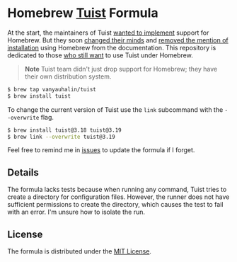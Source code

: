 # Homebrew [Tuist](https://github.com/tuist/tuist) Formula

At the start, the maintainers of Tuist [wanted to implement](https://github.com/Homebrew/homebrew-core/pull/30816) support for Homebrew. But they soon [changed their minds](https://github.com/tuist/tuist/issues/123#issuecomment-428535188) and [removed the mention of installation](https://github.com/tuist/tuist/pull/1307#issue-612478456) using Homebrew from the documentation. This repository is dedicated to those [who still want](https://github.com/tuist/tuist/discussions/5033) to use Tuist under Homebrew.

> **Note**
> Tuist team didn't just drop support for Homebrew; they have their own distribution system.

```sh
$ brew tap vanyauhalin/tuist
$ brew install tuist
```

To change the current version of Tuist use the `link` subcommand with the `--overwrite` flag.

```sh
$ brew install tuist@3.18 tuist@3.19
$ brew link --overwrite tuist@3.19
```

Feel free to remind me in [issues](https://github.com/vanyauhalin/homebrew-tuist/issues) to update the formula if I forget.

## Details

The formula lacks tests because when running any command, Tuist tries to create a directory for configuration files. However, the runner does not have sufficient permissions to create the directory, which causes the test to fail with an error. I'm unsure how to isolate the run.

## License

The formula is distributed under the [MIT License](./LICENSE).
